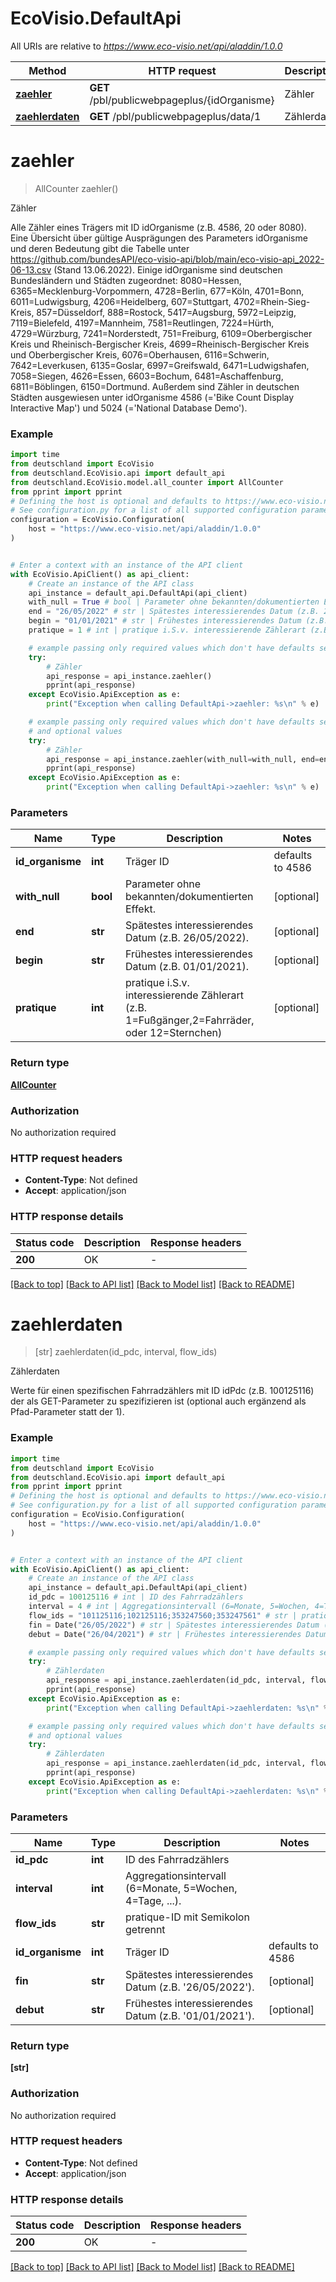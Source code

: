 # EcoVisio.DefaultApi

All URIs are relative to *https://www.eco-visio.net/api/aladdin/1.0.0*

Method | HTTP request | Description
------------- | ------------- | -------------
[**zaehler**](DefaultApi.md#zaehler) | **GET** /pbl/publicwebpageplus/{idOrganisme} | Zähler
[**zaehlerdaten**](DefaultApi.md#zaehlerdaten) | **GET** /pbl/publicwebpageplus/data/1 | Zählerdaten


# **zaehler**
> AllCounter zaehler()

Zähler

Alle Zähler eines Trägers mit ID idOrganisme (z.B. 4586, 20 oder 8080). Eine Übersicht über gültige Ausprägungen des Parameters idOrganisme und deren Bedeutung gibt die Tabelle unter https://github.com/bundesAPI/eco-visio-api/blob/main/eco-visio-api_2022-06-13.csv (Stand 13.06.2022). Einige idOrganisme sind deutschen Bundesländern und Städten zugeordnet: 8080=Hessen, 6365=Mecklenburg-Vorpommern, 4728=Berlin, 677=Köln, 4701=Bonn, 6011=Ludwigsburg, 4206=Heidelberg, 607=Stuttgart, 4702=Rhein-Sieg-Kreis, 857=Düsseldorf, 888=Rostock, 5417=Augsburg, 5972=Leipzig, 7119=Bielefeld, 4197=Mannheim, 7581=Reutlingen, 7224=Hürth, 4729=Würzburg, 7241=Norderstedt, 751=Freiburg, 6109=Oberbergischer Kreis und Rheinisch-Bergischer Kreis, 4699=Rheinisch-Bergischer Kreis und Oberbergischer Kreis, 6076=Oberhausen, 6116=Schwerin, 7642=Leverkusen, 6135=Goslar, 6997=Greifswald, 6471=Ludwigshafen, 7058=Siegen, 4626=Essen, 6603=Bochum, 6481=Aschaffenburg, 6811=Böblingen, 6150=Dortmund.   Außerdem sind Zähler in deutschen Städten ausgewiesen unter idOrganisme 4586 (='Bike Count Display Interactive Map') und 5024 (='National Database Demo'). 

### Example


```python
import time
from deutschland import EcoVisio
from deutschland.EcoVisio.api import default_api
from deutschland.EcoVisio.model.all_counter import AllCounter
from pprint import pprint
# Defining the host is optional and defaults to https://www.eco-visio.net/api/aladdin/1.0.0
# See configuration.py for a list of all supported configuration parameters.
configuration = EcoVisio.Configuration(
    host = "https://www.eco-visio.net/api/aladdin/1.0.0"
)


# Enter a context with an instance of the API client
with EcoVisio.ApiClient() as api_client:
    # Create an instance of the API class
    api_instance = default_api.DefaultApi(api_client)
    with_null = True # bool | Parameter ohne bekannten/dokumentierten Effekt. (optional)
    end = "26/05/2022" # str | Spätestes interessierendes Datum (z.B. 26/05/2022). (optional)
    begin = "01/01/2021" # str | Frühestes interessierendes Datum (z.B. 01/01/2021). (optional)
    pratique = 1 # int | pratique i.S.v. interessierende Zählerart (z.B. 1=Fußgänger,2=Fahrräder, oder 12=Sternchen) (optional)

    # example passing only required values which don't have defaults set
    try:
        # Zähler
        api_response = api_instance.zaehler()
        pprint(api_response)
    except EcoVisio.ApiException as e:
        print("Exception when calling DefaultApi->zaehler: %s\n" % e)

    # example passing only required values which don't have defaults set
    # and optional values
    try:
        # Zähler
        api_response = api_instance.zaehler(with_null=with_null, end=end, begin=begin, pratique=pratique)
        pprint(api_response)
    except EcoVisio.ApiException as e:
        print("Exception when calling DefaultApi->zaehler: %s\n" % e)
```


### Parameters

Name | Type | Description  | Notes
------------- | ------------- | ------------- | -------------
 **id_organisme** | **int**| Träger ID | defaults to 4586
 **with_null** | **bool**| Parameter ohne bekannten/dokumentierten Effekt. | [optional]
 **end** | **str**| Spätestes interessierendes Datum (z.B. 26/05/2022). | [optional]
 **begin** | **str**| Frühestes interessierendes Datum (z.B. 01/01/2021). | [optional]
 **pratique** | **int**| pratique i.S.v. interessierende Zählerart (z.B. 1&#x3D;Fußgänger,2&#x3D;Fahrräder, oder 12&#x3D;Sternchen) | [optional]

### Return type

[**AllCounter**](AllCounter.md)

### Authorization

No authorization required

### HTTP request headers

 - **Content-Type**: Not defined
 - **Accept**: application/json


### HTTP response details

| Status code | Description | Response headers |
|-------------|-------------|------------------|
**200** | OK |  -  |

[[Back to top]](#) [[Back to API list]](../README.md#documentation-for-api-endpoints) [[Back to Model list]](../README.md#documentation-for-models) [[Back to README]](../README.md)

# **zaehlerdaten**
> [str] zaehlerdaten(id_pdc, interval, flow_ids)

Zählerdaten

Werte für einen spezifischen Fahrradzählers mit ID idPdc (z.B. 100125116) der als GET-Parameter zu spezifizieren ist (optional auch ergänzend als Pfad-Parameter statt der 1).

### Example


```python
import time
from deutschland import EcoVisio
from deutschland.EcoVisio.api import default_api
from pprint import pprint
# Defining the host is optional and defaults to https://www.eco-visio.net/api/aladdin/1.0.0
# See configuration.py for a list of all supported configuration parameters.
configuration = EcoVisio.Configuration(
    host = "https://www.eco-visio.net/api/aladdin/1.0.0"
)


# Enter a context with an instance of the API client
with EcoVisio.ApiClient() as api_client:
    # Create an instance of the API class
    api_instance = default_api.DefaultApi(api_client)
    id_pdc = 100125116 # int | ID des Fahrradzählers
    interval = 4 # int | Aggregationsintervall (6=Monate, 5=Wochen, 4=Tage, ...).
    flow_ids = "101125116;102125116;353247560;353247561" # str | pratique-ID mit Semikolon getrennt
    fin = Date("26/05/2022") # str | Spätestes interessierendes Datum (z.B. '26/05/2022'). (optional)
    debut = Date("26/04/2021") # str | Frühestes interessierendes Datum (z.B. '01/01/2021'). (optional)

    # example passing only required values which don't have defaults set
    try:
        # Zählerdaten
        api_response = api_instance.zaehlerdaten(id_pdc, interval, flow_ids)
        pprint(api_response)
    except EcoVisio.ApiException as e:
        print("Exception when calling DefaultApi->zaehlerdaten: %s\n" % e)

    # example passing only required values which don't have defaults set
    # and optional values
    try:
        # Zählerdaten
        api_response = api_instance.zaehlerdaten(id_pdc, interval, flow_ids, fin=fin, debut=debut)
        pprint(api_response)
    except EcoVisio.ApiException as e:
        print("Exception when calling DefaultApi->zaehlerdaten: %s\n" % e)
```


### Parameters

Name | Type | Description  | Notes
------------- | ------------- | ------------- | -------------
 **id_pdc** | **int**| ID des Fahrradzählers |
 **interval** | **int**| Aggregationsintervall (6&#x3D;Monate, 5&#x3D;Wochen, 4&#x3D;Tage, ...). |
 **flow_ids** | **str**| pratique-ID mit Semikolon getrennt |
 **id_organisme** | **int**| Träger ID | defaults to 4586
 **fin** | **str**| Spätestes interessierendes Datum (z.B. &#39;26/05/2022&#39;). | [optional]
 **debut** | **str**| Frühestes interessierendes Datum (z.B. &#39;01/01/2021&#39;). | [optional]

### Return type

**[str]**

### Authorization

No authorization required

### HTTP request headers

 - **Content-Type**: Not defined
 - **Accept**: application/json


### HTTP response details

| Status code | Description | Response headers |
|-------------|-------------|------------------|
**200** | OK |  -  |

[[Back to top]](#) [[Back to API list]](../README.md#documentation-for-api-endpoints) [[Back to Model list]](../README.md#documentation-for-models) [[Back to README]](../README.md)

